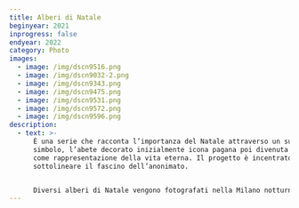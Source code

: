 ```yaml
---
title: Alberi di Natale
beginyear: 2021
inprogress: false
endyear: 2022
category: Photo
images:
  - image: /img/dscn9516.png
  - image: /img/dscn9032-2.png
  - image: /img/dscn9343.png
  - image: /img/dscn9475.png
  - image: /img/dscn9531.png
  - image: /img/dscn9572.png
  - image: /img/dscn9596.png
description:
  - text: >-
      È una serie che racconta l’importanza del Natale attraverso un suo
      simbolo, l’abete decorato inizialmente icona pagana poi divenuta cristiana
      come rappresentazione della vita eterna. Il progetto è incentrato a
      sottolineare il fascino dell’anonimato.


      Diversi alberi di Natale vengono fotografati nella Milano notturna, entrando nei condomini di sconosciuti.
---
```

